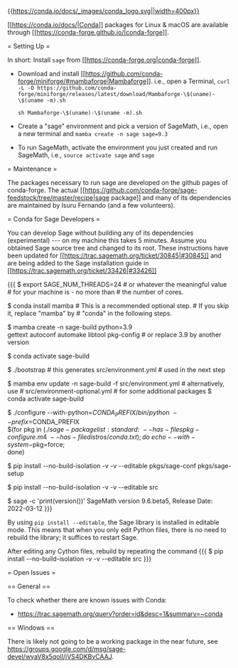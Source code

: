 {{https://conda.io/docs/_images/conda_logo.svg||width=400px}}

[[https://conda.io/docs/|Conda]] packages for Linux & macOS are available through [[https://conda-forge.github.io/|conda-forge]].

= Setting Up =

In short: Install `sage` from [[https://conda-forge.org|conda-forge]].

 * Download and install [[https://github.com/conda-forge/miniforge/#mambaforge|Mambaforge]].
   i.e., open a Terminal,
     `curl -L -O https://github.com/conda-forge/miniforge/releases/latest/download/Mambaforge-\$(uname)-\$(uname -m).sh`

     `sh Mambaforge-\$(uname)-\$(uname -m).sh`
 * Create a "sage" environment and pick a version of SageMath, i.e., open a new terminal and `mamba create -n sage sage=9.3`
 * To run SageMath, activate the environment you just created and run SageMath, i.e., `source activate sage` and `sage`

= Maintenance =

The packages necessary to run sage are developed on the github pages of conda-forge. The actual [[https://github.com/conda-forge/sage-feedstock/tree/master/recipe|sage package]] and many of its dependencies are maintained by Isuru Fernando (and a few volunteers).

= Conda for Sage Developers =

You can develop Sage without building any of its dependencies (experimental) --- on my machine this takes 5 minutes. Assume you obtained Sage source tree and changed to its root. These instructions have been updated for [[https://trac.sagemath.org/ticket/30845|#30845]] and are being added to the Sage installation guide in [[https://trac.sagemath.org/ticket/33426|#33426]]

{{{
$ export SAGE_NUM_THREADS=24                             # or whatever the meaningful value
                                                         # for your machine is - no more than 
                                                         # the number of cores.

$ conda install mamba                                    # This is a recommended optional step.
                                                         # If you skip it, replace "mamba" by
                                                         # "conda" in the following steps.

$ mamba create -n sage-build python=3.9 \
      gettext autoconf automake libtool pkg-config       # or replace 3.9 by another version

$ conda activate sage-build

$ ./bootstrap                                            # this generates src/environment.yml
                                                         # used in the next step

$ mamba env update -n sage-build -f src/environment.yml  # alternatively, use 
                                                         # src/environment-optional.yml 
                                                         # for some additional packages
$ conda activate sage-build

$ ./configure --with-python=$CONDA_PREFIX/bin/python             \
              --prefix=$CONDA_PREFIX                             \
              $(for pkg in $(./sage -package list :standard:     \
                               --has-file spkg-configure.m4      \
                               --has-file distros/conda.txt); do \
                    echo --with-system-$pkg=force;               \
                done)

$ pip install --no-build-isolation -v -v --editable pkgs/sage-conf pkgs/sage-setup 

$ pip install --no-build-isolation -v -v --editable src

$ sage -c 'print(version())'
SageMath version 9.6.beta5, Release Date: 2022-03-12
}}}

By using `pip install --editable`, the Sage library is installed in editable mode.
This means that when you only edit Python files, there is no need to rebuild the library; 
it suffices to restart Sage.

After editing any Cython files, rebuild by repeating the command
{{{
$ pip install --no-build-isolation -v -v --editable src
}}}

= Open Issues =

== General ==

To check whether there are known issues with Conda:

 * https://trac.sagemath.org/query?order=id&desc=1&summary=~conda

== Windows ==

There is likely not going to be a working package in the near future, see https://groups.google.com/d/msg/sage-devel/wyaV8x5qolI/jVS4DKBvCAAJ.
